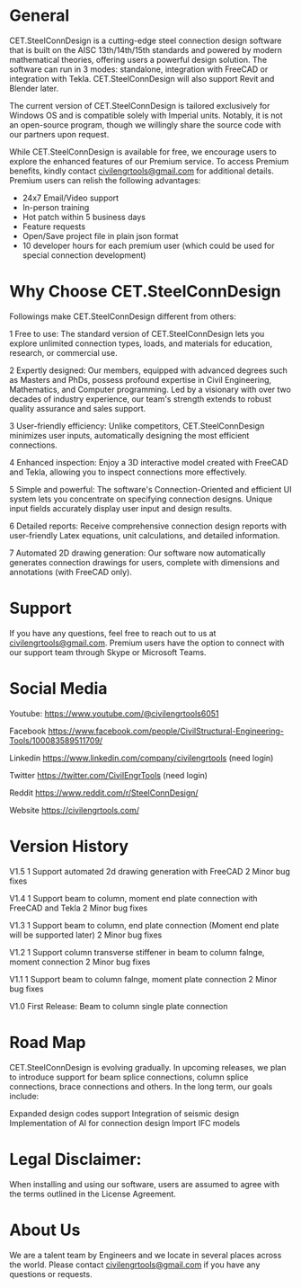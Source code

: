 # General 
CET.SteelConnDesign is a cutting-edge steel connection design software that is built on the AISC 13th/14th/15th standards and powered by modern mathematical theories, offering users a powerful design solution. The software can run in 3 modes: standalone, integration with FreeCAD or integration with Tekla. CET.SteelConnDesign will also support Revit and Blender later.

The current version of CET.SteelConnDesign is tailored exclusively for Windows OS and is compatible solely with Imperial units. Notably, it is not an open-source program, though we willingly share the source code with our partners upon request.

While CET.SteelConnDesign is available for free, we encourage users to explore the enhanced features of our Premium service. To access Premium benefits, kindly contact civilengrtools@gmail.com for additional details. Premium users can relish the following advantages:

- 24x7 Email/Video support
- In-person training
- Hot patch within 5 business days
- Feature requests
- Open/Save project file in plain json format
- 10 developer hours for each premium user (which could be used for special connection development)

# Why Choose CET.SteelConnDesign
Followings make CET.SteelConnDesign different from others:

1 Free to use: The standard version of CET.SteelConnDesign lets you explore unlimited connection types, loads, and materials for education, research, or commercial use.

2 Expertly designed: Our members, equipped with advanced degrees such as Masters and PhDs, possess profound expertise in Civil Engineering, Mathematics, and Computer programming. Led by a visionary with over two decades of industry experience, our team's strength extends to robust quality assurance and sales support.


3 User-friendly efficiency: Unlike competitors, CET.SteelConnDesign minimizes user inputs, automatically designing the most efficient connections.

4 Enhanced inspection: Enjoy a 3D interactive model created with FreeCAD and Tekla, allowing you to inspect connections more effectively.

5 Simple and powerful: The software's Connection-Oriented and efficient UI system lets you concentrate on specifying connection designs. Unique input fields accurately display user input and design results.

6 Detailed reports: Receive comprehensive connection design reports with user-friendly Latex equations, unit calculations, and detailed information.

7 Automated 2D drawing generation: Our software now automatically generates connection drawings for users, complete with dimensions and annotations (with FreeCAD only).

# Support
If you have any questions, feel free to reach out to us at civilengrtools@gmail.com. Premium users have the option to connect with our support team through Skype or Microsoft Teams.

# Social Media
Youtube:
https://www.youtube.com/@civilengrtools6051

Facebook
https://www.facebook.com/people/CivilStructural-Engineering-Tools/100083589511709/

Linkedin 
https://www.linkedin.com/company/civilengrtools (need login)

Twitter
https://twitter.com/CivilEngrTools (need login)

Reddit
https://www.reddit.com/r/SteelConnDesign/

Website
https://civilengrtools.com/

# Version History

V1.5
1 Support automated 2d drawing generation with FreeCAD 
2 Minor bug fixes

V1.4
1 Support beam to column, moment end plate connection with FreeCAD and Tekla
2 Minor bug fixes

V1.3
1 Support beam to column, end plate connection (Moment end plate will be supported later)
2 Minor bug fixes

V1.2
1 Support column transverse stiffener in beam to column falnge, moment connection
2 Minor bug fixes

V1.1
1 Support beam to column falnge, moment plate connection
2 Minor bug fixes

V1.0 
First Release: Beam to column single plate connection

# Road Map
CET.SteelConnDesign is evolving gradually. In upcoming releases, we plan to introduce support for beam splice connections, column splice connections, brace connections and others. In the long term, our goals include:

Expanded design codes support
Integration of seismic design
Implementation of AI for connection design
Import IFC models

# Legal Disclaimer:
When installing and using our software, users are assumed to agree with the terms outlined in the License Agreement. 

# About Us
We are a talent team by Engineers and we locate in several places across the world. Please contact civilengrtools@gmail.com if you have any questions or requests. 

